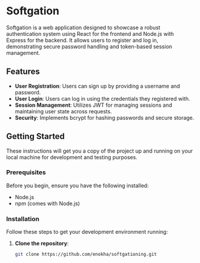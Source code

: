 # Softgation

Softgation is a web application designed to showcase a robust authentication system using React for the frontend and Node.js with Express for the backend. It allows users to register and log in, demonstrating secure password handling and token-based session management.

## Features

- **User Registration**: Users can sign up by providing a username and password.
- **User Login**: Users can log in using the credentials they registered with.
- **Session Management**: Utilizes JWT for managing sessions and maintaining user state across requests.
- **Security**: Implements bcrypt for hashing passwords and secure storage.

## Getting Started

These instructions will get you a copy of the project up and running on your local machine for development and testing purposes.

### Prerequisites

Before you begin, ensure you have the following installed:
- Node.js
- npm (comes with Node.js)

### Installation

Follow these steps to get your development environment running:

1. **Clone the repository**:
   ```bash
   git clone https://github.com/enokha/softgationing.git
